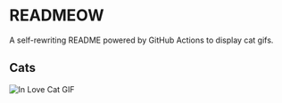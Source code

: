 # READMEOW

A self-rewriting README powered by GitHub Actions to display cat gifs.

## Cats

![In Love Cat GIF](https://media3.giphy.com/media/v1.Y2lkPTlhY2QwMmRhNG11dmEzOXlobzhwdGMyeGdwMTJra200MjQzbTNuN3ppZ2hldjViNSZlcD12MV9naWZzX3NlYXJjaCZjdD1n/MDJ9IbxxvDUQM/200.gif)
